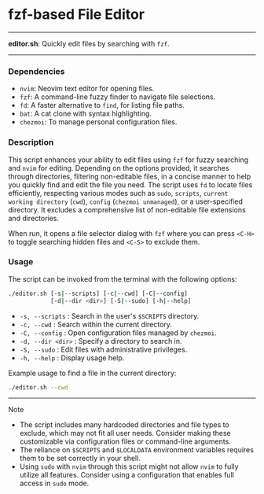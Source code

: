 # fzf-based File Editor

---

**editor.sh**: Quickly edit files by searching with `fzf`.

---

### Dependencies

- `nvim`: Neovim text editor for opening files.
- `fzf`: A command-line fuzzy finder to navigate file selections.
- `fd`: A faster alternative to `find`, for listing file paths.
- `bat`: A cat clone with syntax highlighting.
- `chezmoi`: To manage personal configuration files.

### Description

This script enhances your ability to edit files using `fzf` for fuzzy searching and `nvim` for editing. Depending on the options provided, it searches through directories, filtering non-editable files, in a concise manner to help you quickly find and edit the file you need. The script uses `fd` to locate files efficiently, respecting various modes such as `sudo`, `scripts`, `current working directory` (`cwd`), `config` (`chezmoi unmanaged`), or a user-specified directory. It excludes a comprehensive list of non-editable file extensions and directories.

When run, it opens a file selector dialog with `fzf` where you can press `<C-H>` to toggle searching hidden files and `<C-S>` to exclude them.

### Usage

The script can be invoked from the terminal with the following options:

```bash
./editor.sh [-s|--scripts] [-c|--cwd] [-C|--config]
            [-d|--dir <dir>] [-S|--sudo] [-h|--help]
```

- `-s, --scripts`     : Search in the user's `$SCRIPTS` directory.
- `-c, --cwd`         : Search within the current directory.
- `-C, --config`      : Open configuration files managed by `chezmoi`.
- `-d, --dir <dir>`   : Specify a directory to search in.
- `-S, --sudo`        : Edit files with administrative privileges.
- `-h, --help`        : Display usage help.

Example usage to find a file in the current directory:
```bash
./editor.sh --cwd
```

---

> [!NOTE]
> - The script includes many hardcoded directories and file types to exclude, which may not fit all user needs. Consider making these customizable via configuration files or command-line arguments.
> - The reliance on `$SCRIPTS` and `$LOCALDATA` environment variables requires them to be set correctly in your shell.
> - Using `sudo` with `nvim` through this script might not allow `nvim` to fully utilize all features. Consider using a configuration that enables full access in `sudo` mode.
